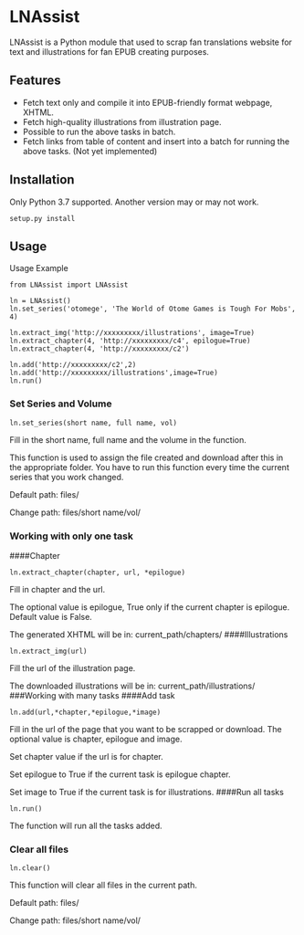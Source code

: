 # LNAssist
LNAssist is a Python module that  used to scrap fan translations website for text and illustrations for fan EPUB creating purposes.
## Features
- Fetch text only and compile it into EPUB-friendly format webpage, XHTML.
- Fetch high-quality illustrations from illustration page.
- Possible to run the above tasks in batch.
- Fetch links from table of content and insert into a batch for running the above tasks. (Not yet implemented)

## Installation
Only Python 3.7 supported. Another version may or may not work.

```
setup.py install
```

## Usage
Usage Example
```
from LNAssist import LNAssist

ln = LNAssist()
ln.set_series('otomege', 'The World of Otome Games is Tough For Mobs', 4)

ln.extract_img('http://xxxxxxxxx/illustrations', image=True)
ln.extract_chapter(4, 'http://xxxxxxxxx/c4', epilogue=True)
ln.extract_chapter(4, 'http://xxxxxxxxx/c2')

ln.add('http://xxxxxxxxx/c2',2)
ln.add('http://xxxxxxxxx/illustrations',image=True)
ln.run()

```

### Set Series and Volume
```
ln.set_series(short name, full name, vol)
```
Fill in the short name, full name and the volume in the function. 

This function is used to assign the file created 
and download after this in the appropriate folder. You have to run this function every time the current series that 
you work changed.

Default path: files/

Change path: files/short name/vol/

### Working with only one task
####Chapter
```
ln.extract_chapter(chapter, url, *epilogue)
```
Fill in chapter and the url. 

The optional value is epilogue, True only if the current chapter is epilogue. 
Default value is False.

The generated XHTML will be in: current_path/chapters/
####Illustrations
```
ln.extract_img(url)
```
Fill the url of the illustration page.

The downloaded illustrations will be in: current_path/illustrations/
###Working with many tasks
####Add task
```
ln.add(url,*chapter,*epilogue,*image)
```
Fill in the url of the page that you want to be scrapped or download.
The optional value is chapter, epilogue and image. 

Set chapter value if the url is for chapter.

Set epilogue to True if the current task is epilogue chapter.

Set image to True if the current task is for illustrations.
####Run all tasks
```
ln.run()
```
The function will run all the tasks added.
### Clear all files
```
ln.clear()
```
This function will clear all files in the current path.

Default path: files/

Change path: files/short name/vol/